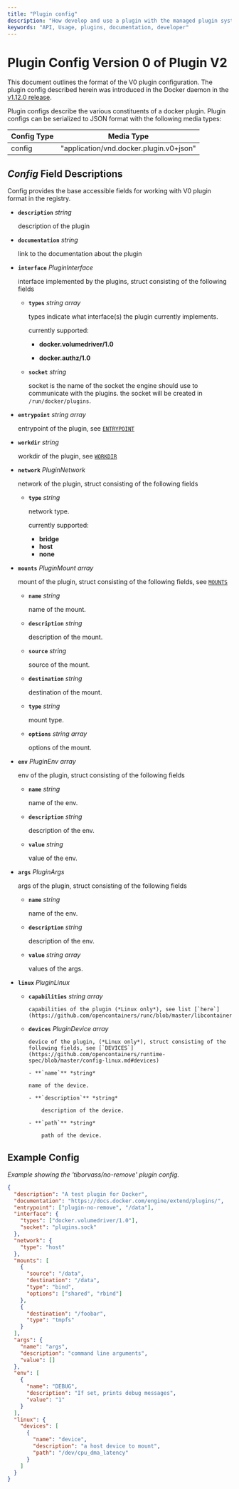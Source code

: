 ```yaml
---
title: "Plugin config"
description: "How develop and use a plugin with the managed plugin system"
keywords: "API, Usage, plugins, documentation, developer"
---
```


<!-- This file is maintained within the docker/docker Github
     repository at https://github.com/docker/docker/. Make all
     pull requests against that repo. If you see this file in
     another repository, consider it read-only there, as it will
     periodically be overwritten by the definitive file. Pull
     requests which include edits to this file in other repositories
     will be rejected.
-->


# Plugin Config Version 0 of Plugin V2

This document outlines the format of the V0 plugin configuration. The plugin
config described herein was introduced in the Docker daemon in the [v1.12.0
release](https://github.com/docker/docker/commit/f37117045c5398fd3dca8016ea8ca0cb47e7312b).

Plugin configs describe the various constituents of a docker plugin. Plugin
configs can be serialized to JSON format with the following media types:

Config Type  | Media Type
------------- | -------------
config  | "application/vnd.docker.plugin.v0+json"


## *Config* Field Descriptions

Config provides the base accessible fields for working with V0 plugin format
 in the registry.

- **`description`** *string*

	description of the plugin

- **`documentation`** *string*

  	link to the documentation about the plugin

- **`interface`** *PluginInterface*

   interface implemented by the plugins, struct consisting of the following fields

    - **`types`** *string array*

      types indicate what interface(s) the plugin currently implements.

      currently supported:

      	- **docker.volumedriver/1.0**

      	- **docker.authz/1.0**

    - **`socket`** *string*

      socket is the name of the socket the engine should use to communicate with the plugins.
      the socket will be created in `/run/docker/plugins`.


- **`entrypoint`** *string array*

   entrypoint of the plugin, see [`ENTRYPOINT`](../reference/builder.md#entrypoint)

- **`workdir`** *string*

   workdir of the plugin, see [`WORKDIR`](../reference/builder.md#workdir)

- **`network`** *PluginNetwork*

   network of the plugin, struct consisting of the following fields

    - **`type`** *string*

      network type.

      currently supported:

      	- **bridge**
      	- **host**
      	- **none**

- **`mounts`** *PluginMount array*

   mount of the plugin, struct consisting of the following fields, see [`MOUNTS`](https://github.com/opencontainers/runtime-spec/blob/master/config.md#mounts)

    - **`name`** *string*

	  name of the mount.

    - **`description`** *string*

      description of the mount.

    - **`source`** *string*

	  source of the mount.

    - **`destination`** *string*

	  destination of the mount.

    - **`type`** *string*

      mount type.

    - **`options`** *string array*

	  options of the mount.

- **`env`** *PluginEnv array*

   env of the plugin, struct consisting of the following fields

    - **`name`** *string*

	  name of the env.

    - **`description`** *string*

      description of the env.

    - **`value`** *string*

	  value of the env.

- **`args`** *PluginArgs*

   args of the plugin, struct consisting of the following fields

    - **`name`** *string*

	  name of the env.

    - **`description`** *string*

      description of the env.

    - **`value`** *string array*

	  values of the args.

- **`linux`** *PluginLinux*

    - **`capabilities`** *string array*

          capabilities of the plugin (*Linux only*), see list [`here`](https://github.com/opencontainers/runc/blob/master/libcontainer/SPEC.md#security)

    - **`devices`** *PluginDevice array*

          device of the plugin, (*Linux only*), struct consisting of the following fields, see [`DEVICES`](https://github.com/opencontainers/runtime-spec/blob/master/config-linux.md#devices)

          - **`name`** *string*

	      name of the device.

          - **`description`** *string*

              description of the device.

          - **`path`** *string*

              path of the device.

## Example Config

*Example showing the 'tiborvass/no-remove' plugin config.*

```json
{
  "description": "A test plugin for Docker",
  "documentation": "https://docs.docker.com/engine/extend/plugins/",
  "entrypoint": ["plugin-no-remove", "/data"],
  "interface": {
    "types": ["docker.volumedriver/1.0"],
    "socket": "plugins.sock"
  },
  "network": {
    "type": "host"
  },
  "mounts": [
    {
      "source": "/data",
      "destination": "/data",
      "type": "bind",
      "options": ["shared", "rbind"]
    },
    {
      "destination": "/foobar",
      "type": "tmpfs"
    }
  ],
  "args": {
    "name": "args",
    "description": "command line arguments",
    "value": []
  },
  "env": [
    {
      "name": "DEBUG",
      "description": "If set, prints debug messages",
      "value": "1"
    }
  ],
  "linux": {
    "devices": [
      {
        "name": "device",
        "description": "a host device to mount",
        "path": "/dev/cpu_dma_latency"
      }
    ]
  }
}
```
